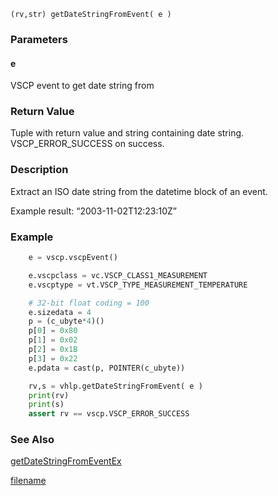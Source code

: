 

```clike
(rv,str) getDateStringFromEvent( e )
```

### Parameters

#### e
VSCP event to get date string from

### Return Value
Tuple with return value and string containing date string. VSCP_ERROR_SUCCESS on success. 

### Description
Extract an ISO date string from the datetime block of an event.

Example result: “2003-11-02T12:23:10Z”

### Example

```python
    e = vscp.vscpEvent()

    e.vscpclass = vc.VSCP_CLASS1_MEASUREMENT
    e.vscptype = vt.VSCP_TYPE_MEASUREMENT_TEMPERATURE

    # 32-bit float coding = 100
    e.sizedata = 4
    p = (c_ubyte*4)()
    p[0] = 0x80
    p[1] = 0x02
    p[2] = 0x1B
    p[3] = 0x22
    e.pdata = cast(p, POINTER(c_ubyte))

    rv,s = vhlp.getDateStringFromEvent( e )
    print(rv)
    print(s)
    assert rv == vscp.VSCP_ERROR_SUCCESS
```

### See Also
[getDateStringFromEventEx](getdatestringfromeventex.md)



[filename](./bottom_copyright.md ':include')